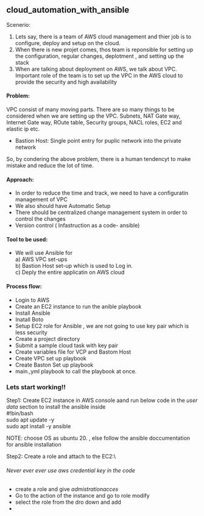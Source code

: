 ## cloud_automation_with_ansible

Scenerio:
1. Lets say, there is a team of AWS cloud management and thier job is to configure, deploy and setup on the cloud.
2. When there is new projet comes, thos team is reponsible for setting up the configuration, regular changes, deplotment , and setting up the stack
3. When are talking about deployment on AWS, we talk about VPC.  Important role of the team is to set up the VPC in the AWS cloud to provide the security and high availability

#### Problem:
VPC consist of many moving parts. There are so many things to be considered when we are setting up the VPC. Subnets, NAT Gate way, Internet Gate way, ROute table, Security groups, NACL roles, EC2 and elastic ip etc.
- Bastion Host: Single point entry for puplic network into the private network

So, by condering the above problem, there is a human tendencyt to make mistake and reduce the lot of time.

#### Approach:
-  In order to reduce the time and track, we need to have a configuratin management of VPC
-  We also should have Automatic Setup 
-  There should be centralized change management system in order to control the changes
-  Version control ( Infastruction as a code- ansible)


#### Tool to be used:
- We will use Ansible for\
 a) AWS VPC set-ups\
 b) Bastion Host set-up which is used to Log in.\
 c) Deply the entire applicatin on AWS cloud 
 
 
 #### Process flow:
 - Login to AWS
 - Create an EC2 instance to run the anible playbook
 - Install Ansible
 - Inatall Boto
 - Setup EC2 role for Ansible , we are not going to use key pair which is less security
 - Create a project directory
 - Submit a sample cloud task with key pair
 - Create variables file for VCP and Bastom Host
 - Create VPC set up playbook
 - Create Baston Set up playbook
 - main.,yml playbook to call the playbook at once.



### Lets start working!!
Step1: Create EC2 instance in AWS console aand run below code in the *user data* section to install the ansible inside\
#!bin/bash\
sudo apt update -y\
sudo apt install -y ansible

NOTE: choose OS as ubuntu 20. , else follow the ansible doccumentation for ansible installation

Step2: Create a role and attach to the EC2:\


###### *Never ever ever use aws credential key in the code*

- create a role and give *admistrationacces*
- Go to the action of the instance and go to role modify
- select the role from the dro down and add
- 

